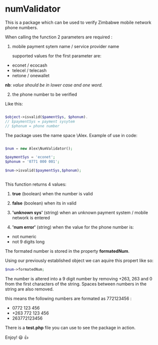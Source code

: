 # numValidator

This is a package which can be used to verify Zimbabwe mobile network phone numbers.

When calling the function 2 parameters are required :

1. mobile payment sytem name / service provider name

   supported values for the first parameter are:
  * econet / ecocash
  * telecel / telecash
  * netone / onewallet

   **nb**: *value should be in lower case and one word.*

2. the phone number to be verified

Like this:

```php

$object->isvalid($pamentSys, $phonum).
// $paymentSys = payment sysytem
// $phonum = phone number

```

The package uses the name space \Alex.
Example of use in code:

```php

$num = new Alex\NumValidator();

$paymentSys = 'econet';
$phonum = '0771 000 001';

$num->isvalid($paymentSys,$phonum);
  
```
This function returns 4 values:

1. **true** (boolean)
when the number is valid

2. **false** (boolean)
when its in valid

3. **'unknown sys'** (string)
when an unknown payment system / mobile network is entered

4. **'num error'** (string)
when the value for the phone number is:

  * not numeric
  * not 9 digits long

The formated number is stored in the property **formatedNum**.

Using our previously established object we can aquire this propert like so:

```php
$num->formatedNum;

```

The number is altered into a 9 digit number by removing +263, 263 and 0 from the first characters of the string.
Spaces between numbers in the string are also removed. 

this means the following numbers are formated as 772123456 :
* 0772 123 456
* +263 772 123 456
* 263772123456

There is a **test.php** file you can use to see the package in action.

Enjoy! :smiley: :thumbsup: